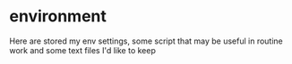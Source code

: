 # environment
Here are stored my env settings, some script that may be useful in routine work and some text files I'd like to keep
